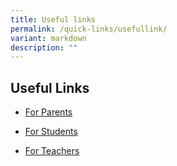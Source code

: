 ```yaml
---
title: Useful links
permalink: /quick-links/usefullink/
variant: markdown
description: ""
---
```

## Useful Links

* [For Parents](https://poiching.moe.edu.sg/quick-links/permalink/)

* [For Students](https://poiching.moe.edu.sg/quick-links/for-students/)

* [For Teachers](https://poiching.moe.edu.sg/quick-links/for-teachers/)